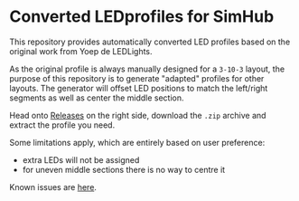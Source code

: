 # Converted LEDprofiles for SimHub

This repository provides automatically converted LED profiles based on the original work from Yoep de LEDLights.

As the original profile is always manually designed for a `3-10-3` layout, the purpose of this repository is to generate
"adapted" profiles for other layouts. The generator will offset LED positions to match the left/right segments as well as
center the middle section.

Head onto [Releases](../../releases/) on the right side, download the `.zip` archive and extract the profile you need.


Some limitations apply, which are entirely based on user preference:
- extra LEDs will not be assigned
- for uneven middle sections there is no way to centre it


Known issues are [here](../../issues/).

